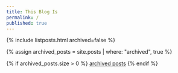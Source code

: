 ```yaml
---
title: This Blog Is
permalink: /
published: true
---
```

{% include listposts.html archived=false %}

{% assign archived_posts = site.posts | where: "archived", true %}

{% if archived_posts.size > 0 %}
  [archived posts](/archive.html)
{% endif %}

